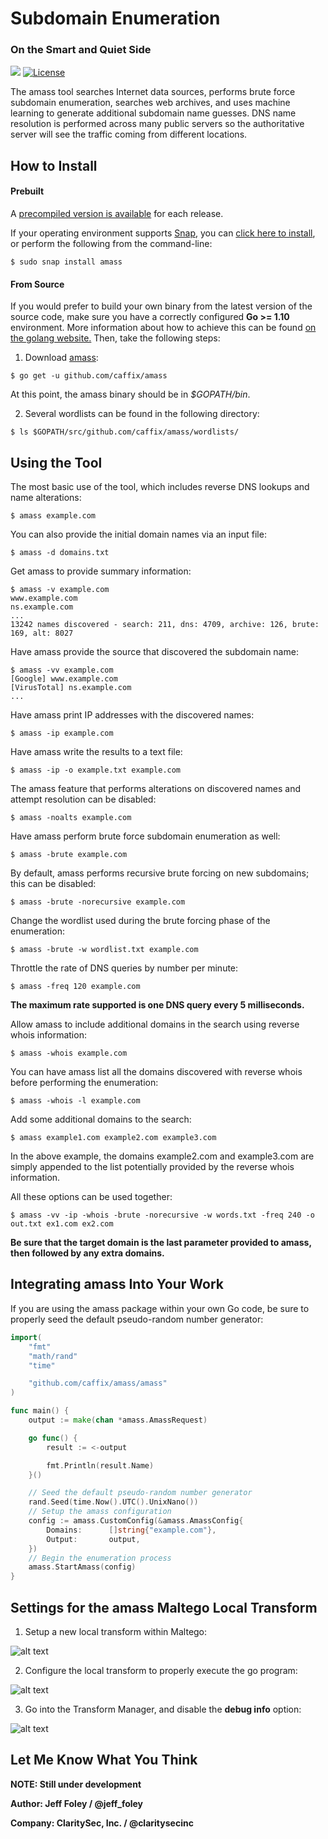 # Subdomain Enumeration

### On the Smart and Quiet Side

[![](https://img.shields.io/badge/go-1.10-blue.svg)](https://github.com/moovweb/gvm) [![License](https://img.shields.io/badge/license-Apache%202.0-blue.svg)](https://www.apache.org/licenses/LICENSE-2.0)


The amass tool searches Internet data sources, performs brute force subdomain enumeration, searches web archives, and uses machine learning to generate additional subdomain name guesses. DNS name resolution is performed across many public servers so the authoritative server will see the traffic coming from different locations.

## How to Install

#### Prebuilt

A [precompiled version is available](https://github.com/caffix/amass/releases) for each release.

If your operating environment supports [Snap](https://docs.snapcraft.io/core/install), you can [click here to install](https://snapcraft.io/amass), or perform the following from the command-line:
```
$ sudo snap install amass
```
 

#### From Source

If you would prefer to build your own binary from the latest version of the source code, make sure you have a correctly configured **Go >= 1.10** environment. More information about how to achieve this can be found [on the golang website.](https://golang.org/doc/install) Then, take the following steps:

1. Download [amass](https://github.com/caffix/amass):
```
$ go get -u github.com/caffix/amass
```

At this point, the amass binary should be in *$GOPATH/bin*.


2. Several wordlists can be found in the following directory:
```
$ ls $GOPATH/src/github.com/caffix/amass/wordlists/
```


## Using the Tool

The most basic use of the tool, which includes reverse DNS lookups and name alterations:
```
$ amass example.com
```


You can also provide the initial domain names via an input file:
```
$ amass -d domains.txt
```


Get amass to provide summary information:
```
$ amass -v example.com
www.example.com
ns.example.com
...
13242 names discovered - search: 211, dns: 4709, archive: 126, brute: 169, alt: 8027
```


Have amass provide the source that discovered the subdomain name:
```
$ amass -vv example.com
[Google] www.example.com
[VirusTotal] ns.example.com
...
```


Have amass print IP addresses with the discovered names:
```
$ amass -ip example.com
```


Have amass write the results to a text file:
```
$ amass -ip -o example.txt example.com
```


The amass feature that performs alterations on discovered names and attempt resolution can be disabled:
```
$ amass -noalts example.com
```


Have amass perform brute force subdomain enumeration as well:
```
$ amass -brute example.com
```


By default, amass performs recursive brute forcing on new subdomains; this can be disabled:
```
$ amass -brute -norecursive example.com
```


Change the wordlist used during the brute forcing phase of the enumeration:
```
$ amass -brute -w wordlist.txt example.com
```


Throttle the rate of DNS queries by number per minute:
```
$ amass -freq 120 example.com
```

**The maximum rate supported is one DNS query every 5 milliseconds.**


Allow amass to include additional domains in the search using reverse whois information:
```
$ amass -whois example.com
```


You can have amass list all the domains discovered with reverse whois before performing the enumeration:
```
$ amass -whois -l example.com
```


Add some additional domains to the search:
```
$ amass example1.com example2.com example3.com
```

In the above example, the domains example2.com and example3.com are simply appended to the list potentially provided by the reverse whois information.


All these options can be used together:
```
$ amass -vv -ip -whois -brute -norecursive -w words.txt -freq 240 -o out.txt ex1.com ex2.com
```

**Be sure that the target domain is the last parameter provided to amass, then followed by any extra domains.**


## Integrating amass Into Your Work

If you are using the amass package within your own Go code, be sure to properly seed the default pseudo-random number generator:
```go
import(
    "fmt"
    "math/rand"
    "time"

    "github.com/caffix/amass/amass"
)

func main() {
    output := make(chan *amass.AmassRequest)

    go func() {
        result := <-output

        fmt.Println(result.Name)
    }()

    // Seed the default pseudo-random number generator
    rand.Seed(time.Now().UTC().UnixNano())
    // Setup the amass configuration
    config := amass.CustomConfig(&amass.AmassConfig{
        Domains:      []string{"example.com"},
        Output:       output,
    })
    // Begin the enumeration process
    amass.StartAmass(config)
}
```


## Settings for the amass Maltego Local Transform

1. Setup a new local transform within Maltego:

![alt text](https://github.com/caffix/amass/blob/master/examples/maltegosetup1.png "Setup")


2. Configure the local transform to properly execute the go program:

![alt text](https://github.com/caffix/amass/blob/master/examples/maltegosetup2.png "Configure")


3. Go into the Transform Manager, and disable the **debug info** option:

![alt text](https://github.com/caffix/amass/blob/master/examples/maltegosetup3.png "Disable Debug")


## Let Me Know What You Think

**NOTE: Still under development**

**Author: Jeff Foley / @jeff_foley**

**Company: ClaritySec, Inc. / @claritysecinc**
